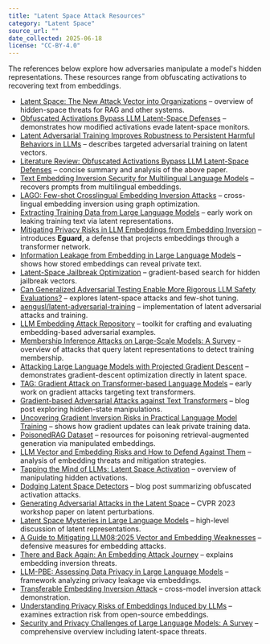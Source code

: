 ```yaml
---
title: "Latent Space Attack Resources"
category: "Latent Space"
source_url: ""
date_collected: 2025-06-18
license: "CC-BY-4.0"
---
```


The references below explore how adversaries manipulate a model's hidden representations. These resources range from obfuscating activations to recovering text from embeddings.

- [Latent Space: The New Attack Vector into Organizations](https://www.apexhq.ai/blog/blog/latent-space-the-new-attack-vector-into-organizations/) – overview of hidden-space threats for RAG and other systems.
- [Obfuscated Activations Bypass LLM Latent-Space Defenses](https://arxiv.org/abs/2412.09565) – demonstrates how modified activations evade latent-space monitors.
- [Latent Adversarial Training Improves Robustness to Persistent Harmful Behaviors in LLMs](https://paperswithcode.com/paper/targeted-latent-adversarial-training-improves) – describes targeted adversarial training on latent vectors.
- [Literature Review: Obfuscated Activations Bypass LLM Latent-Space Defenses](https://www.themoonlight.io/en/review/obfuscated-activations-bypass-llm-latent-space-defenses) – concise summary and analysis of the above paper.
- [Text Embedding Inversion Security for Multilingual Language Models](https://arxiv.org/abs/2401.12192) – recovers prompts from multilingual embeddings.
- [LAGO: Few-shot Crosslingual Embedding Inversion Attacks](https://arxiv.org/abs/2505.16008) – cross-lingual embedding inversion using graph optimization.
- [Extracting Training Data from Large Language Models](https://arxiv.org/abs/2012.07805) – early work on leaking training text via latent representations.
- [Mitigating Privacy Risks in LLM Embeddings from Embedding Inversion](https://arxiv.org/abs/2411.05034) – introduces **Eguard**, a defense that projects embeddings through a transformer network.
- [Information Leakage from Embedding in Large Language Models](https://arxiv.org/abs/2405.11916) – shows how stored embeddings can reveal private text.
- [Latent-Space Jailbreak Optimization](https://www.promptfoo.dev/lm-security-db/vuln/latent-space-jailbreak-optimization-db61455d) – gradient-based search for hidden jailbreak vectors.
- [Can Generalized Adversarial Testing Enable More Rigorous LLM Safety Evaluations?](https://www.alignmentforum.org/posts/m6poxWegJkp8LPpjw/can-generalized-adversarial-testing-enable-more-rigorous-llm) – explores latent-space attacks and few-shot tuning.
- [aengusl/latent-adversarial-training](https://github.com/aengusl/latent-adversarial-training) – implementation of latent adversarial attacks and training.
- [LLM Embedding Attack Repository](https://github.com/SchwinnL/LLM_Embedding_Attack) – toolkit for crafting and evaluating embedding-based adversarial examples.
- [Membership Inference Attacks on Large-Scale Models: A Survey](https://arxiv.org/abs/2503.19338) – overview of attacks that query latent representations to detect training membership.
- [Attacking Large Language Models with Projected Gradient Descent](https://arxiv.org/abs/2402.09154) – demonstrates gradient-descent optimization directly in latent space.
- [TAG: Gradient Attack on Transformer-based Language Models](https://aclanthology.org/2021.findings-emnlp.305/) – early work on gradient attacks targeting text transformers.
- [Gradient-based Adversarial Attacks against Text Transformers](https://blogs.night-wolf.io/gradient-based-adversarial-attacks-against-text-transformers) – blog post exploring hidden-state manipulations.
- [Uncovering Gradient Inversion Risks in Practical Language Model Training](https://dl.acm.org/doi/abs/10.1145/3658644.3690292) – shows how gradient updates can leak private training data.
- [PoisonedRAG Dataset](https://github.com/sleeepeer/PoisonedRAG) – resources for poisoning retrieval-augmented generation via manipulated embeddings.
- [LLM Vector and Embedding Risks and How to Defend Against Them](https://www.sonatype.com/blog/llm-vector-and-embedding-risks-and-how-to-defend-against-them) – analysis of embedding threats and mitigation strategies.
- [Tapping the Mind of LLMs: Latent Space Activation](https://www.richwashburn.com/post/tapping-the-mind-of-llms-latent-space-activation) – overview of manipulating hidden activations.
- [Dodging Latent Space Detectors](https://www.cognitiverevolution.ai/dodging-latent-space-detectors-obfuscated-activation-attacks-with-luke-bailey-erik-jenner-an/) – blog post summarizing obfuscated activation attacks.
- [Generating Adversarial Attacks in the Latent Space](https://openaccess.thecvf.com/content/CVPR2023W/GCV/papers/Shukla_Generating_Adversarial_Attacks_in_the_Latent_Space_CVPRW_2023_paper.pdf) – CVPR 2023 workshop paper on latent perturbations.
- [Latent Space Mysteries in Large Language Models](https://medium.com/@eugenesh4work/latent-space-mysteries-in-large-language-models-2d276c6d0708) – high-level discussion of latent representations.
- [A Guide to Mitigating LLM08:2025 Vector and Embedding Weaknesses](https://www.securityium.com/a-guide-to-mitigating-llm082025-vector-and-embedding-weaknesses/) – defensive measures for embedding attacks.
- [There and Back Again: An Embedding Attack Journey](https://ironcorelabs.com/blog/2024/text-embedding-privacy-risks/) – explains embedding inversion threats.
- [LLM-PBE: Assessing Data Privacy in Large Language Models](https://www.vldb.org/pvldb/vol17/p3201-li.pdf) – framework analyzing privacy leakage via embeddings.
- [Transferable Embedding Inversion Attack](https://aclanthology.org/2024.acl-long.230/) – cross-model inversion attack demonstration.
- [Understanding Privacy Risks of Embeddings Induced by LLMs](https://arxiv.org/html/2404.16587v1) – examines extraction risk from open-source embeddings.
- [Security and Privacy Challenges of Large Language Models: A Survey](https://dl.acm.org/doi/full/10.1145/3712001) – comprehensive overview including latent-space threats.
